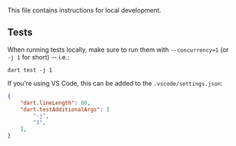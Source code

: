 This file contains instructions for local development. 


## Tests 

When running tests locally, make sure to run them with `--concurrency=1` (or `-j 1` for short) -- i.e.:

```
dart test -j 1
```

If you're using VS Code, this can be added to the `.vscode/settings.json`:

```json
{
    "dart.lineLength": 80,
    "dart.testAdditionalArgs": [
        "-j",
        "1",
    ],
}
```

